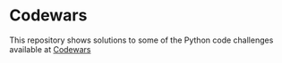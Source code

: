 # Codewars
 
This repository shows solutions to some of the Python code challenges available at [Codewars](https://www.codewars.com)
